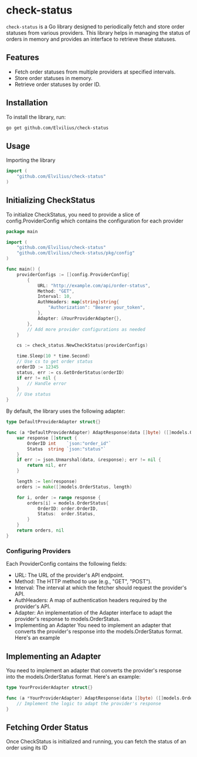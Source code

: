 # check-status

`check-status` is a Go library designed to periodically fetch and store order statuses from various providers. This library helps in managing the status of orders in memory and provides an interface to retrieve these statuses.

## Features

- Fetch order statuses from multiple providers at specified intervals.
- Store order statuses in memory.
- Retrieve order statuses by order ID.

## Installation

To install the library, run:

```sh
go get github.com/Elvilius/check-status
```

## Usage
Importing the library


```go
import (
	"github.com/Elvilius/check-status"
)
```

## Initializing CheckStatus

To initialize CheckStatus, you need to provide a slice of config.ProviderConfig which contains the configuration for each provider

```go
package main

import (
	"github.com/Elvilius/check-status"
	"github.com/Elvilius/check-status/pkg/config"
)

func main() {
	providerConfigs := []config.ProviderConfig{
		{
			URL: "http://example.com/api/order-status",
			Method: "GET",
			Interval: 10,
			AuthHeaders: map[string]string{
				"Authorization": "Bearer your_token",
			},
			Adapter: &YourProviderAdapter{},
		},
		// Add more provider configurations as needed
	}

	cs := check_status.NewCheckStatus(providerConfigs)

	time.Sleep(10 * time.Second)
	// Use cs to get order status
	orderID := 12345
	status, err := cs.GetOrderStatus(orderID)
	if err != nil {
		// Handle error
	}
	// Use status
}
```

By default, the library uses the following adapter:
```go
type DefaultProviderAdapter struct{}

func (a *DefaultProviderAdapter) AdaptResponse(data []byte) ([]models.OrderStatus, error) {
	var response []struct {
		OrderID int    `json:"order_id"`
		Status  string `json:"status"`
	}
	if err := json.Unmarshal(data, &response); err != nil {
		return nil, err
	}

	length := len(response)
	orders := make([]models.OrderStatus, length)

	for i, order := range response {
		orders[i] = models.OrderStatus{
			OrderID: order.OrderID,
			Status:  order.Status,
		}
	}
	return orders, nil
}
```

### Configuring Providers
Each ProviderConfig contains the following fields:

- URL: The URL of the provider's API endpoint.
- Method: The HTTP method to use (e.g., "GET", "POST").
- Interval: The interval at which the fetcher should request the provider's API.
- AuthHeaders: A map of authentication headers required by the provider's API.
- Adapter: An implementation of the Adapter interface to adapt the provider's response to models.OrderStatus.
- Implementing an Adapter
You need to implement an adapter that converts the provider's response into the models.OrderStatus format. Here's an example



## Implementing an Adapter
You need to implement an adapter that converts the provider's response into the models.OrderStatus format. Here's an example:

```go
type YourProviderAdapter struct{}

func (a *YourProviderAdapter) AdaptResponse(data []byte) ([]models.OrderStatus, error) {
	// Implement the logic to adapt the provider's response
}
```
## Fetching Order Status
Once CheckStatus is initialized and running, you can fetch the status of an order using its ID
